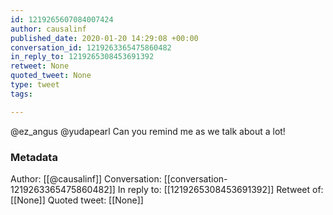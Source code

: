 ```yaml
---
id: 1219265607084007424
author: causalinf
published_date: 2020-01-20 14:29:08 +00:00
conversation_id: 1219263365475860482
in_reply_to: 1219265308453691392
retweet: None
quoted_tweet: None
type: tweet
tags:

---
```


@ez_angus @yudapearl Can you remind me as we talk about a lot!

### Metadata

Author: [[@causalinf]]
Conversation: [[conversation-1219263365475860482]]
In reply to: [[1219265308453691392]]
Retweet of: [[None]]
Quoted tweet: [[None]]
